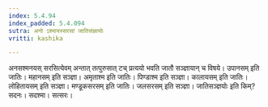 ```yaml
---
index: 5.4.94
index_padded: 5.4.094
sutra: अनो ऽश्मायस्सरसां जातिसंज्ञायोः
vritti: kashika

---
```

अनसश्मनयस् सरसित्येवम् अन्तात् तत्पुरुसात् टच् प्रत्ययो भवति जातौ सञ्ज्ञायान् च विषये। उपानसम् इति जातिः। महानसम् इति सञ्ज्ञा। अमृताश्म इति जातिः। पिण्डाश्म इति सञ्ज्ञा। कालायसम् इति जातिः। लोहितायसम् इति सञ्ज्ञा। मण्डूकसरसम् इति जातिः। जलसरसम् इति सञ्ज्ञा। जातिसञ्ज्ञयोः इति किम्? सदनः। सदश्मा। सत्सरः।